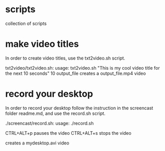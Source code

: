 scripts
=======

collection of scripts

make video titles
=======
In order to create video titles, use the txt2video.sh script.

txt2video/txt2video.sh:
usage: txt2video.sh "This is my cool video title for the next 10 seconds" 10 output_file
creates a output_file.mp4 video

record your desktop
=======
In order to record your desktop follow the instruction in the screencast folder readme.md, and use the record.sh script.

./screencast/record.sh:
usage: ./record.sh

CTRL+ALT+p pauses the video
CTRL+ALT+s stops the video

creates a mydesktop.avi video
